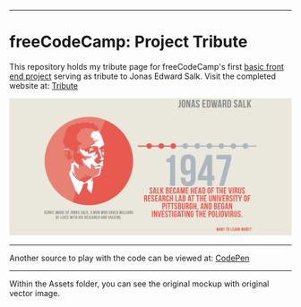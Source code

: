 ***
# freeCodeCamp: Project Tribute

This repository holds my tribute page for freeCodeCamp's first [basic front end project](https://www.freecodecamp.org/) serving as tribute to Jonas Edward Salk.
Visit the completed website at: [Tribute](https://goo.gl/BpTf8i)

[<img src="https://github.com/wonntann/tribute/blob/master/images/screenshot.JPG">](https://goo.gl/BpTf8i)


***
Another source to play with the code can be viewed at: [CodePen](https://goo.gl/6pcDje)

***
Within the Assets folder, you can see the original mockup with original vector image.

